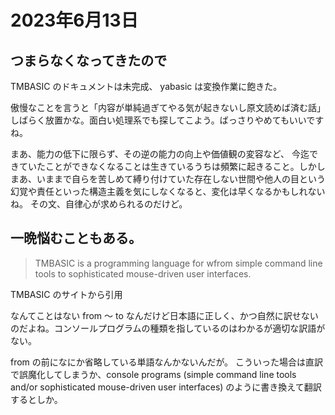# 2023年6月13日

## つまらなくなってきたので

TMBASIC のドキュメントは未完成、 yabasic は変換作業に飽きた。

傲慢なことを言うと「内容が単純過ぎてやる気が起きないし原文読めば済む話」
しばらく放置かな。面白い処理系でも探してこよう。ばっさりやめてもいいですね。

まあ、能力の低下に限らず、その逆の能力の向上や価値観の変容など、
今迄できていたことができなくなることは生きているうちは頻繁に起きること。しかしまあ、いままで自らを苦しめて縛り付けていた存在しない世間や他人の目という幻覚や責任といった構造主義を気にしなくなると、変化は早くなるかもしれないね。
その文、自律心が求められるのだけど。

## 一晩悩むこともある。

> TMBASIC is a programming language for wfrom simple command line tools to sophisticated mouse-driven user interfaces.

TMBASIC のサイトから引用

なんてことはない from 〜 to なんだけど日本語に正しく、かつ自然に訳せないのだよね。コンソールプログラムの種類を指しているのはわかるが適切な訳語がない。

from の前になにか省略している単語なんかないんだが。
こういった場合は直訳で誤魔化してしまうか、console programs (simple command line tools and/or sophisticated mouse-driven user interfaces) のように書き換えて翻訳するとしか。
